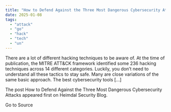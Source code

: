 ```yaml
---
title: "How to Defend Against the Three Most Dangerous Cybersecurity Attacks"
date: 2025-01-08
tags: 
  - "attack"
  - "go"
  - "hack"
  - "tech"
  - "un"
---
```


There are a lot of different hacking techniques to be aware of. At the time of publication, the MITRE ATT&CK framework identified some 236 hacking techniques across 14 different categories. Luckily, you don’t need to understand all these tactics to stay safe. Many are close variations of the same basic approach. The best cybersecurity tools \[…\]

The post How to Defend Against the Three Most Dangerous Cybersecurity Attacks appeared first on Heimdal Security Blog.

Go to Source
